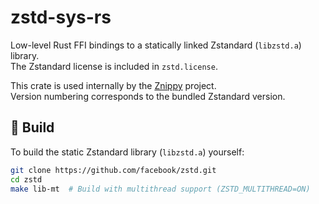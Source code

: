 # zstd-sys-rs

Low-level Rust FFI bindings to a statically linked Zstandard (`libzstd.a`) library.  
The Zstandard license is included in `zstd.license`.

This crate is used internally by the [Znippy](https://github.com/Ignalina/znippy) project.  
Version numbering corresponds to the bundled Zstandard version.

## 🔨 Build

To build the static Zstandard library (`libzstd.a`) yourself:

```bash
git clone https://github.com/facebook/zstd.git
cd zstd
make lib-mt  # Build with multithread support (ZSTD_MULTITHREAD=ON)
